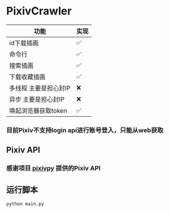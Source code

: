 # PixivCrawler

| 功能           | 实现   |
|--------------|------|
| id下载插画       | ✅   |
| 命令行          | ✅   |
| 搜索插画          | ✅   |
| 下载收藏插画       | ✅  |
| 多线程 主要是担心封IP | ❌ |
| 异步 主要是担心封IP  | ❌ |
| 唤起浏览器获取token | ✅  |

### 目前Pixiv不支持login api进行账号登入，只能从web获取

## Pixiv API
### 感谢项目 [pixivpy](https://github.com/upbit/pixivpy) 提供的Pixiv API

## 运行脚本
```bash
python main.py
```
